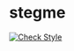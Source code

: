 # stegme
[![Check Style](https://github.com/smalih/stegme/actions/workflows/style.yaml/badge.svg)](https://github.com/smalih/stegme/actions/workflows/style.yaml)
